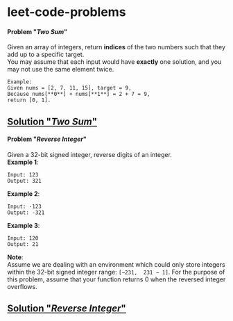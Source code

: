 # leet-code-problems

#### Problem "*Two Sum*"
Given an array of integers, return **indices** of the two numbers such that they add up to a specific target.  
You may assume that each input would have **exactly** one solution, and you may not use the same element twice.  
```
Example:  
Given nums = [2, 7, 11, 15], target = 9,  
Because nums[**0**] + nums[**1**] = 2 + 7 = 9,  
return [0, 1].
```
[Solution "*Two Sum*"](two_sum.cpp)
---

#### Problem "*Reverse Integer*"
Given a 32-bit signed integer, reverse digits of an integer.  
**Example 1**:
```
Input: 123
Output: 321
```
**Example 2**:
```
Input: -123
Output: -321
```
**Example 3**:
```
Input: 120
Output: 21
```
**Note**:  
Assume we are dealing with an environment which could only store integers within the 32-bit signed integer range: `[−231,  231 − 1]`. For the purpose of this problem, assume that your function returns 0 when the reversed integer overflows.  

[Solution "*Reverse Integer*"](reverse_integer.cpp)
---
